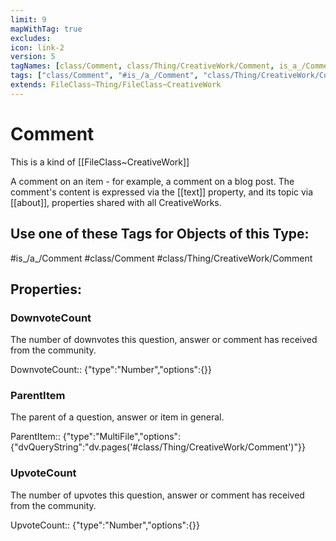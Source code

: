 ```yaml
---
limit: 9
mapWithTag: true
excludes:
icon: link-2
version: 5
tagNames: [class/Comment, class/Thing/CreativeWork/Comment, is_a_/Comment, schema-org/Comment]
tags: ["class/Comment", "#is_/a_/Comment", "class/Thing/CreativeWork/Comment"]
extends: FileClass~Thing/FileClass~CreativeWork
---
```


# Comment
This is a kind of [[FileClass~CreativeWork]]

A comment on an item - for example, a comment on a blog post. The comment's content is expressed via the [[text]] property, and its topic via [[about]], properties shared with all CreativeWorks.


## Use one of these Tags for Objects of this Type:

#is_/a_/Comment
#class/Comment
#class/Thing/CreativeWork/Comment

## Properties:

### DownvoteCount
The number of downvotes this question, answer or comment has received from the community.

DownvoteCount:: {"type":"Number","options":{}}

### ParentItem
The parent of a question, answer or item in general.

ParentItem:: {"type":"MultiFile","options":{"dvQueryString":"dv.pages('#class/Thing/CreativeWork/Comment')"}}

### UpvoteCount
The number of upvotes this question, answer or comment has received from the community.

UpvoteCount:: {"type":"Number","options":{}}



